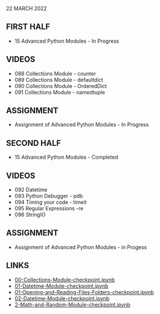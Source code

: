 22 MARCH 2022

## FIRST HALF

- 15 Advanced Python Modules - In Progress

## VIDEOS

- 088 Collections Module - counter
- 089 Collections Module - defaultdict
- 090 Collections Module - OrderedDict
- 091 Collections Module - namedtuple

## ASSIGNMENT

- Assignment of Advanced Python Modules - In Progress

## SECOND HALF

- 15 Advanced Python Modules - Completed

## VIDEOS

- 092 Datetime
- 093 Python Debugger - pdb
- 094 Timing your code - timeit
- 095 Regular Expressions -re
- 096 StringIO

## ASSIGNMENT

- Assignment of Advanced Python Modules - in Progess

## LINKS

- [00-Collections-Module-checkpoint.ipynb](https://github.com/Pierian-Data/Complete-Python-3-Bootcamp/blob/master/12-Advanced%20Python%20Modules/.ipynb_checkpoints/00-Collections-Module-checkpoint.ipynb)
- [01-Datetime-Module-checkpoint.ipynb](https://github.com/Pierian-Data/Complete-Python-3-Bootcamp/blob/master/12-Advanced%20Python%20Modules/.ipynb_checkpoints/01-Datetime-Module-checkpoint.ipynb)
- [01-Opening-and-Reading-Files-Folders-checkpoint.ipynb](https://github.com/Pierian-Data/Complete-Python-3-Bootcamp/blob/master/12-Advanced%20Python%20Modules/.ipynb_checkpoints/01-Opening-and-Reading-Files-Folders-checkpoint.ipynb)
- [02-Datetime-Module-checkpoint.ipynb](https://github.com/Pierian-Data/Complete-Python-3-Bootcamp/blob/master/12-Advanced%20Python%20Modules/.ipynb_checkpoints/02-Datetime-Module-checkpoint.ipynb)
- [2-Math-and-Random-Module-checkpoint.ipynb](https://github.com/Pierian-Data/Complete-Python-3-Bootcamp/blob/master/12-Advanced%20Python%20Modules/.ipynb_checkpoints/02-Math-and-Random-Module-checkpoint.ipynb)

